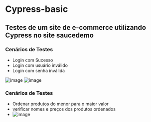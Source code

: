 # Cypress-basic
## Testes de um site de e-commerce utilizando Cypress no site saucedemo
### Cenários de Testes
- Login com Sucesso
- Login com usuário inválido
- Login com senha inválida
 
![image](https://github.com/cristiancfe/Cypress-saucedemo/assets/32318124/70b2c9f0-0d4e-49d7-ab41-2e4a790d1f7c)
![image](https://github.com/cristiancfe/Cypress-saucedemo/assets/32318124/c4f503d7-9f5b-4043-9eb1-ce282525f39a)

### Cenários de Testes
- Ordenar produtos do menor para o maior valor
- verificar nomes e preços dos produtos ordenados
- 
  ![image](https://github.com/cristiancfe/Cypress-saucedemo/assets/32318124/6c5ef3d3-19ff-45d0-a249-3ca5c6f7a83e)
 



